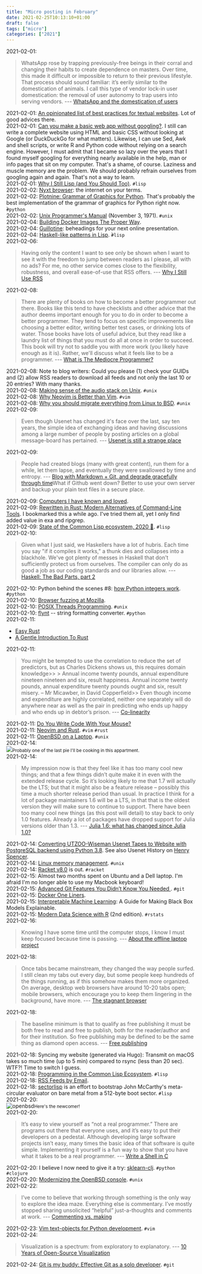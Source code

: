 ```yaml
---
title: "Micro posting in February"
date: 2021-02-25T10:13:10+01:00
draft: false
tags: ["micro"]
categories: ["2021"]
---
```


<a href="#" style="text-decoration: none;">2021-02-01</a>:

> WhatsApp rose by trapping previously-free beings in their corral and changing their habits to create dependence on masters. Over time, this made it difficult or impossible to return to their previous lifestyle. That process should sound familiar: it’s eerily similar to the domestication of animals. I call this type of vendor lock-in user domestication: the removal of user autonomy to trap users into serving vendors. --- [WhatsApp and the domestication of users](https://seirdy.one/2021/01/27/whatsapp-and-the-domestication-of-users.html)<br>

<a href="#" style="text-decoration: none;">2021-02-01</a>: [An opinionated list of best practices for textual websites](https://seirdy.one/2020/11/23/website-best-practices.html). Lot of good advices there.<br>
<a href="#" style="text-decoration: none;">2021-02-01</a>: [Can you make a basic web app without googling?](https://web.eecs.utk.edu/~azh/blog/webappwithoutgoogling.html). I still can write a complete website using HTML and basic CSS without looking at Google (or DuckDuckGo for what matters). Likewise, I can use Sed, Awk and shell scripts, or write R and Python code without relying on a search engine. However, I must admit that I became so lazy over the years that I found myself googling for everything nearly available in the help, man or info pages that sit on my computer. That's a shame, of course. Laziness and muscle memory are the problem. We should probably refrain ourselves from googling again and again. That's not a way to learn.<br>
<a href="#" style="text-decoration: none;">2021-02-01</a>: [Why I Still Lisp (and You Should Too)](https://medium.com/better-programming/why-i-still-lisp-and-you-should-too-18a2ae36bd8). `#lisp`<br>
<a href="#" style="text-decoration: none;">2021-02-02</a>: [Nyxt browser](https://nyxt.atlas.engineer/): the internet on your terms.<br>
<a href="#" style="text-decoration: none;">2021-02-02</a>: [Plotnine: Grammar of Graphics for Python](https://datascienceworkshops.com/blog/plotnine-grammar-of-graphics-for-python/). That's probably the best implementation of the grammar of graphics for Python right now. ̀`#python`<br>
<a href="#" style="text-decoration: none;">2021-02-02</a>: [Unix Programmer's Manual](https://www.bell-labs.com/usr/dmr/www/1stEdman.html) (November 3, 1971). `#unix`<br>
<a href="#" style="text-decoration: none;">2021-02-04</a>: [Building Docker Images The Proper Way](https://martinheinz.dev/blog/42?utm_source=rss&utm_medium=referral&utm_campaign=blog_post_42).<br>
<a href="#" style="text-decoration: none;">2021-02-04</a>: [Guillotine](https://mostlymaths.net/2021/01/guillotine-floating-camera.html/): beheadings for your next online presentation.<br>
<a href="#" style="text-decoration: none;">2021-02-04</a>: [Haskell-like patterns in Lisp](http://www.lispology.com/show?3FY9). ̀`#lisp`<br>
<a href="#" style="text-decoration: none;">2021-02-06</a>:

> Having only the content I want to see only be shown when I want to see it with the freedom to jump between readers as I please, all with no ads? For me, no other service comes close to the flexibility, robustness, and overall ease-of-use that RSS offers. --- [Why I Still Use RSS](https://atthis.link/blog/2021/rss.html)<br>

<a href="#" style="text-decoration: none;">2021-02-08</a>:

> There are plenty of books on how to become a better programmer out there. Books like this tend to have checklists and other advice that the author deems important enough for you to do in order to become a better programmer. They tend to focus on specific improvements like choosing a better editor, writing better test cases, or drinking lots of water. Those books have lots of useful advice, but they read like a laundry list of things that you must do all at once in order to succeed. This book will try not to saddle you with more work (you likely have enough as it is). Rather, we'll discuss what it feels like to be a programmer. --- [What is The Mediocre Programmer?](http://themediocreprogrammer.com/what-is-the-mediocre-programmer.html#what-is-the-mediocre-programmer)<br>

<a href="#" style="text-decoration: none;">2021-02-08</a>: Note to blog writers: Could you please (1) check your GUIDs and (2) allow RSS readers to download all feeds and not only the last 10 or 20 entries? With many thanks.<br>
<a href="#" style="text-decoration: none;">2021-02-08</a>: [Making sense of the audio stack on Unix](https://venam.nixers.net/blog/unix/2021/02/07/audio-stack.html). `#unix`<br>
<a href="#" style="text-decoration: none;">2021-02-08</a>: [Why Neovim is Better than Vim](https://geoff.greer.fm/2015/01/15/why-neovim-is-better-than-vim/). `#vim`<br>
<a href="#" style="text-decoration: none;">2021-02-08</a>: [Why you should migrate everything from Linux to BSD](https://www.unixsheikh.com/articles/why-you-should-migrate-everything-from-linux-to-bsd.html). `#unix`<br>
<a href="#" style="text-decoration: none;">2021-02-09</a>:

> Even though Usenet has changed it's face over the last, say ten years, the simple idea of exchanging ideas and having discussions among a large number of people by posting articles on a global message-board has pertained. --- [Usenet is still a strange place](https://www.netmeister.org/news/usenet/usenet.html)<br>

<a href="#" style="text-decoration: none;">2021-02-09</a>:

> People had created blogs (many with great content), run them for a while, let them lapse, and eventually they were swallowed by time and entropy. --- [Blog with Markdown + Git, and degrade gracefully through time](https://brandur.org/fragments/graceful-degradation-time)What if Github went down? Better to use your own server and backup your plain text files in a secure place.<br>

<a href="#" style="text-decoration: none;">2021-02-09</a>: [Computers I have known and loved](https://hack.org/~mc/computers.html).<br>
<a href="#" style="text-decoration: none;">2021-02-09</a>: [Rewritten in Rust: Modern Alternatives of Command-Line Tools](https://zaiste.net/posts/shell-commands-rust/). I bookmarked this a while ago. I've tried them all, yet I only find added value in exa and ripgrep.<br>
<a href="#" style="text-decoration: none;">2021-02-09</a>: [State of the Common Lisp ecosystem, 2020 🎉](https://lisp-journey.gitlab.io/blog/state-of-the-common-lisp-ecosystem-2020/). `#lisp`<br>
<a href="#" style="text-decoration: none;">2021-02-10</a>:

> Given what I just said, we Haskellers have a lot of hubris. Each time you say "if it compiles it works," a thunk dies and collapses into a blackhole. We've got plenty of messes in Haskell that don't sufficiently protect us from ourselves. The compiler can only do as good a job as our coding standards and our libraries allow. --- [Haskell: The Bad Parts, part 2](https://www.snoyman.com/blog/2020/11/haskell-bad-parts-2/)<br>

<a href="#" style="text-decoration: none;">2021-02-10</a>: Python behind the scenes #8: [how Python integers work](https://tenthousandmeters.com/blog/python-behind-the-scenes-8-how-python-integers-work/). `#python`<br>
<a href="#" style="text-decoration: none;">2021-02-10</a>: [Browser fuzzing at Mozilla](https://hacks.mozilla.org/2021/02/browser-fuzzing-at-mozilla/).<br>
<a href="#" style="text-decoration: none;">2021-02-10</a>: [POSIX Threads Programming](https://computing.llnl.gov/tutorials/pthreads/). `#unix`<br>
<a href="#" style="text-decoration: none;">2021-02-10</a>: [flynt](https://github.com/ikamensh/flynt) -- string formatting converter. `#python`<br>
<a href="#" style="text-decoration: none;">2021-02-11</a>:

- [Easy Rust](https://dhghomon.github.io/easy_rust/)
- [A Gentle Introduction To Rust](https://stevedonovan.github.io/rust-gentle-intro/readme.html)<br>

<a href="#" style="text-decoration: none;">2021-02-11</a>:

> You might be tempted to use the correlation to reduce the set of predictors, but as Charles Dickens shows us, this requires domain knowledge>> > Annual income twenty pounds, annual expenditure nineteen nineteen and six, result happiness. Annual income twenty pounds, annual expenditure twenty pounds ought and six, result misery. – Mr Micawber, in David Copperfield>> Even though income and expenditure are highly correlated, neither one separately will do anywhere near as well as the pair in predicting who ends up happy and who ends up in debtor’s prison. --- [Co-linearity](https://notstatschat.rbind.io/2021/02/11/co-linearity/)<br>

<a href="#" style="text-decoration: none;">2021-02-11</a>: [Do You Write Code With Your Mouse?](https://themouseless.dev/)<br>
<a href="#" style="text-decoration: none;">2021-02-11</a>: [Neovim and Rust](https://sharksforarms.dev/posts/neovim-rust/). `#vim` `#rust`<br>
<a href="#" style="text-decoration: none;">2021-02-11</a>: [OpenBSD on a Laptop](https://www.c0ffee.net/blog/openbsd-on-a-laptop/). `#unix`<br>
<a href="#" style="text-decoration: none;">2021-02-14</a>: <br>![](/img/IMG_1372.JPG)<small>Probably one of the last pie I'll be cooking in this appartment.</small><br>
<a href="#" style="text-decoration: none;">2021-02-14</a>:

> My impression now is that they feel like it has too many cool new things; and that a few things didn’t quite make it in even with the extended release cycle. So it’s looking likely to me that 1.7 will actually be the LTS; but that it might also be a feature release – possibly this time a much shorter release period than usual. In practice I think for a lot of package maintainers 1.6 will be a LTS, in that that is the oldest version they will make sure to continue to support. There have been too many cool new things (as this post will detail) to stay back to only 1.0 features. Already a lot of packages have dropped support for Julia versions older than 1.3. --- [Julia 1.6: what has changed since Julia 1.0?](https://www.oxinabox.net/2021/02/13/Julia-1.6-what-has-changed-since-1.0.html)<br>

<a href="#" style="text-decoration: none;">2021-02-14</a>: [Converting UTZOO-Wiseman Usenet Tapes to Website with PostgreSQL backend using Python 3.8](https://www.joe0.com/2020/10/07/converting-utzoo-wiseman-netnews-archive-to-postgresql-using-python-3-8/). See also Usenet History on [Henry Spencer](https://www.giganews.com/usenet-history/spencer.html).<br>
<a href="#" style="text-decoration: none;">2021-02-14</a>: [Linux memory management](https://landley.net/writing/memory-faq.txt). `#unix`<br>
<a href="#" style="text-decoration: none;">2021-02-14</a>: [Racket v8.0](https://blog.racket-lang.org/2021/02/racket-v8-0.html) is out. `#racket`<br>
<a href="#" style="text-decoration: none;">2021-02-15</a>: Almost two months spent on Ubuntu and a Dell laptop. I'm afraid I'm no longer able to use my Macbook keyboard!<br>
<a href="#" style="text-decoration: none;">2021-02-15</a>: [Advanced Git Features You Didn’t Know You Needed ](https://martinheinz.dev/blog/43). `#git`<br>
<a href="#" style="text-decoration: none;">2021-02-15</a>: [Docker One Liners](https://willschenk.com/articles/2021/docker_one_liners/).<br>
<a href="#" style="text-decoration: none;">2021-02-15</a>: [Interpretable Machine Learning](https://christophm.github.io/interpretable-ml-book/): A Guide for Making Black Box Models Explainable.<br>
<a href="#" style="text-decoration: none;">2021-02-15</a>: [Modern Data Science with R](https://mdsr-book.github.io/mdsr2e/) (2nd edition). `#rstats`<br>
<a href="#" style="text-decoration: none;">2021-02-16</a>:

> Knowing I have some time until the computer stops, I know I must keep focused because time is passing. --- [About the offline laptop project](https://dataswamp.org/~solene/2020-11-10-offline-laptop-v3.html)<br>

<a href="#" style="text-decoration: none;">2021-02-18</a>:

> Once tabs became mainstream, they changed the way people surfed. I still clean my tabs out every day, but some people keep hundreds of the things running, as if this somehow makes them more organized. On average, desktop web browsers have around 10-20 tabs open; mobile browsers, which encourage you to keep them lingering in the background, have more. --- [The stagnant browser](https://werd.io/2021/the-stagnant-browser)<br>

<a href="#" style="text-decoration: none;">2021-02-18</a>:

> The baseline minimum is that to qualify as free publishing it must be both free to read and free to publish, both for the reader/author and for their institution. So free publishing may be defined to be the same thing as diamond open access. --- [Free publishing](https://julesh.com/2021/02/16/free-publishing/)<br>

<a href="#" style="text-decoration: none;">2021-02-18</a>: Syncing my website (generated via Hugo): Transmit on macOS takes so much time (up to 5 min) compared to rsync (less than 20 sec). WTF?! Time to switch I guess.<br>
<a href="#" style="text-decoration: none;">2021-02-18</a>: [Programming in the Common Lisp Ecosystem](https://tychoish.com/post/programming-in-the-common-lisp-ecosystem/). `#lisp`<br>
<a href="#" style="text-decoration: none;">2021-02-18</a>: [RSS Feeds by Email](http://gonsie.com/blorg/rss-by-email.html).<br>
<a href="#" style="text-decoration: none;">2021-02-18</a>: [sectorlisp](https://github.com/jart/sectorlisp) is an effort to bootstrap John McCarthy's meta-circular evaluator on bare metal from a 512-byte boot sector. `#lisp`<br>
<a href="#" style="text-decoration: none;">2021-02-20</a>: <br>![openbsd](/img/IMG_1377.JPG)<small>Here's the newcomer!</small><br>
<a href="#" style="text-decoration: none;">2021-02-20</a>:

> It’s easy to view yourself as “not a real programmer.” There are programs out there that everyone uses, and it’s easy to put their developers on a pedestal. Although developing large software projects isn’t easy, many times the basic idea of that software is quite simple. Implementing it yourself is a fun way to show that you have what it takes to be a real programmer. --- [Write a Shell in C](https://brennan.io/2015/01/16/write-a-shell-in-c/)<br>

<a href="#" style="text-decoration: none;">2021-02-20</a>: I believe I now need to give it a try: [sklearn-clj](https://github.com/scicloj/sklearn-clj). `#python` `#clojure`<br>
<a href="#" style="text-decoration: none;">2021-02-20</a>: [Modernizing the OpenBSD console](https://www.cambus.net/modernizing-the-openbsd-console/). `#unix`<br>
<a href="#" style="text-decoration: none;">2021-02-22</a>:

> I’ve come to believe that working through something is the only way to explore the idea maze. Everything else is commentary. I’ve mostly stopped sharing unsolicited “helpful” just-a-thoughts and comments at work. --- [Commenting vs. making](https://chiefofstuff.substack.com/p/commenting-vs-making)<br>

<a href="#" style="text-decoration: none;">2021-02-23</a>: [Vim text-objects for Python development](https://codeinthehole.com/tips/vim-text-objects/). `#vim`<br>
<a href="#" style="text-decoration: none;">2021-02-24</a>:

> Visualization is a spectrum: from exploratory to explanatory. --- [10 Years of Open-Source Visualization](https://observablehq.com/@mbostock/10-years-of-open-source-visualization)<br>

<a href="#" style="text-decoration: none;">2021-02-24</a>: [Git is my buddy: Effective Git as a solo developer](https://mikkel.ca/blog/git-is-my-buddy-effective-solo-developer/). `#git`<br>
